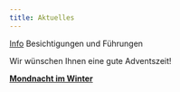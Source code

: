 ```yaml
---
title: Aktuelles
---
```

[Info](/fuehrungen/) Besichtigungen und Führungen
   
 


Wir wünschen Ihnen eine gute Adventszeit!

[**Mondnacht im Winter**](/bildgedanken/advent22mondnacht/)